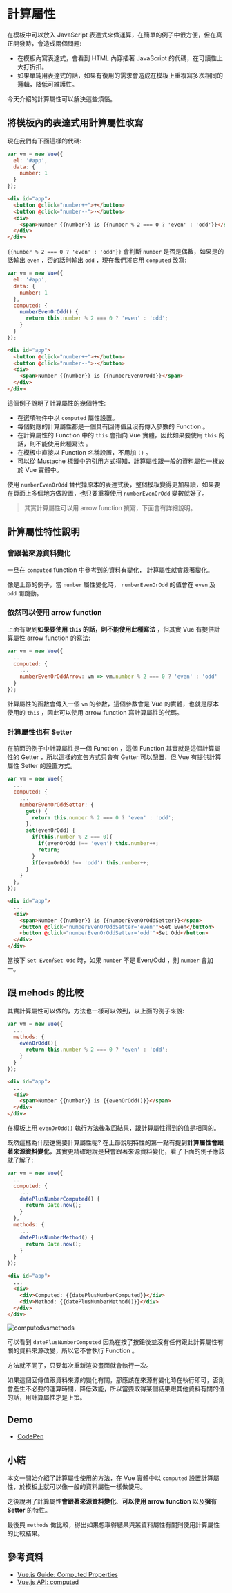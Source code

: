 # 計算屬性

在模板中可以放入 JavaScript 表達式來做運算，在簡單的例子中很方便，但在真正開發時，會造成兩個問題:

* 在模板內寫表達式，會看到 HTML 內穿插著 JavaScript 的代碼，在可讀性上大打折扣。
* 如果單純用表達式的話，如果有復用的需求會造成在模板上重複寫多次相同的邏輯，降低可維護性。

今天介紹的計算屬性可以解決這些煩惱。

## 將模板內的表達式用計算屬性改寫

現在我們有下面這樣的代碼:

```js
var vm = new Vue({
  el: '#app',
  data: {
    number: 1
  }
});
```

```html
<div id="app">
  <button @click="number++">+</button>
  <button @click="number--">-</button>
  <div>
    <span>Number {{number}} is {{number % 2 === 0 ? 'even' : 'odd'}}</span>
  </div>
</div>
```

`{{number % 2 === 0 ? 'even' : 'odd'}}` 會判斷 `number` 是否是偶數，如果是的話輸出 `even` ，否的話則輸出 `odd` ，現在我們將它用 `computed` 改寫:

```js
var vm = new Vue({
  el: '#app',
  data: {
    number: 1
  },
  computed: {
    numberEvenOrOdd() {
      return this.number % 2 === 0 ? 'even' : 'odd';
    }
  }
});
```

```html
<div id="app">
  <button @click="number++">+</button>
  <button @click="number--">-</button>
  <div>
    <span>Number {{number}} is {{numberEvenOrOdd}}</span>
  </div>
</div>
```

這個例子說明了計算屬性的幾個特性:

* 在選項物件中以 `computed` 屬性設置。
* 每個對應的計算屬性都是一個具有回傳值且沒有傳入參數的 Function 。
* 在計算屬性的 Function 中的 `this` 會指向 Vue 實體，因此如果要使用 `this` 的話，則不能使用此種寫法 。
* 在模板中直接以 Function 名稱設置，不用加 `()` 。
* 可以從 Mustache 標籤中的引用方式得知，計算屬性跟一般的資料屬性一樣放於 Vue 實體中。

使用 `numberEvenOrOdd` 替代掉原本的表達式後，整個模板變得更加易讀，如果要在頁面上多個地方做設置，也只要重複使用 `numberEvenOrOdd` 變數就好了。

> 其實計算屬性可以用 arrow function 撰寫，下面會有詳細說明。

## 計算屬性特性說明

### 會跟著來源資料變化

一旦在 `computed` function 中參考到的資料有變化， 計算屬性就會跟著變化。

像是上節的例子，當 `number` 屬性變化時， `numberEvenOrOdd` 的值會在 `even` 及 `odd` 間跳動。

### 依然可以使用 arrow function

上面有說到**如果要使用 `this` 的話，則不能使用此種寫法** ，但其實 Vue 有提供計算屬性 arrow function 的寫法:

```js
var vm = new Vue({
  ...
  computed: {
    ...
    numberEvenOrOddArrow: vm => vm.number % 2 === 0 ? 'even' : 'odd'
  }
});
```

計算屬性的函數會傳入一個 `vm` 的參數，這個參數會是 Vue 的實體，也就是原本使用的 `this` ，因此可以使用 arrow function 寫計算屬性的代碼。

### 計算屬性也有 Setter

在前面的例子中計算屬性是一個 Function ，這個 Function 其實就是這個計算屬性的 Getter ，所以這樣的宣告方式只會有 Getter 可以配置，但 Vue 有提供計算屬性 Setter 的設置方式。

```js
var vm = new Vue({
  ...
  computed: {
    ...
    numberEvenOrOddSetter: {
      get() {
        return this.number % 2 === 0 ? 'even' : 'odd';
      },
      set(evenOrOdd) {
        if(this.number % 2 === 0){
          if(evenOrOdd !== 'even') this.number++;
          return;
        }
        if(evenOrOdd !== 'odd') this.number++;
      }
    }
  },
});
```

```html
<div id="app">
  ...
  <div>
    <span>Number {{number}} is {{numberEvenOrOddSetter}}</span>
    <button @click="numberEvenOrOddSetter='even'">Set Even</button>
    <button @click="numberEvenOrOddSetter='odd'">Set Odd</button>
  </div>
</div>
```

當按下 `Set Even`/`Set Odd` 時，如果 `number` 不是 Even/Odd ，則 `number` 會加一。

## 跟 mehods 的比較

其實計算屬性可以做的，方法也一樣可以做到，以上面的例子來說:

```js
var vm = new Vue({
  ...
  methods: {
    evenOrOdd(){
      return this.number % 2 === 0 ? 'even' : 'odd';
    }
  }
});
```

```html
<div id="app">
  ...
  <div>
    <span>Number {{number}} is {{evenOrOdd()}}</span>
  </div>
</div>
```

在模板上用 `evenOrOdd()` 執行方法後取回結果，跟計算屬性得到的值是相同的。

既然這樣為什麼還需要計算屬性呢? 在上節說明特性的第一點有提到**計算屬性會跟著來源資料變化**，其實更精確地說是**只**會跟著來源資料變化，看了下面的例子應該就了解了:

```js
var vm = new Vue({
  ...
  computed: {
    ...
    datePlusNumberComputed() {
      return Date.now();
    }
  },
  methods: {
    ...
    datePlusNumberMethod() {
      return Date.now();
    }
  }
});
```

```html
<div id="app">
  ...
  <div>
    <div>Computed: {{datePlusNumberComputed}}</div>
    <div>Method: {{datePlusNumberMethod()}}</div>
  </div>
</div>
```

![computedvsmethods](./image/07_Computed/computedvsmethods.gif)

可以看到 `datePlusNumberComputed` 因為在按了按鈕後並沒有任何跟此計算屬性有關的資料來源改變，所以它不會執行 Function 。

方法就不同了，只要每次重新渲染畫面就會執行一次。

如果這個回傳值跟資料來源的變化有關，那應該在來源有變化時在執行即可，否則會產生不必要的運算時間，降低效能，所以當要取得某個結果跟其他資料有關的值的話，用計算屬性才是上策。

## Demo

* [CodePen](https://codepen.io/peterhpchen/pen/vVrqQp)

## 小結

本文一開始介紹了計算屬性使用的方法，在 Vue 實體中以 `computed` 設置計算屬性，於模板上就可以像一般的資料屬性一樣做使用。

之後說明了計算屬性**會跟著來源資料變化**、**可以使用 arrow function** 以及**擁有 Setter** 的特性。

最後與 `methods` 做比較，得出如果想取得結果與某資料屬性有關則使用計算屬性的比較結果。

## 參考資料

* [Vue.js Guide: Computed Properties](https://vuejs.org/v2/guide/computed.html#Computed-Properties)
* [Vue.js API: computed](https://vuejs.org/v2/api/#computed)
